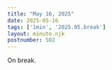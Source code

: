 ```yaml
---
title: "May 16, 2025"
date: 2025-05-16
tags: ['1min', '2025.05.break']
layout: minute.njk
postnumber: 502
---
```

On break.